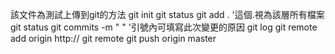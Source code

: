 該文件為測試上傳到git的方法
git init
git status 
git add . '這個.視為該層所有檔案
git status
git commits -m " " '引號內可填寫此次變更的原因
git log
git remote add origin http://
git remote
git push origin master
